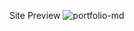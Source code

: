 Site Preview
![portfolio-md](https://github.com/user-attachments/assets/bcd83600-cf30-49d1-945a-001dd6d191b3)
